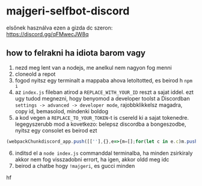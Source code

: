 # majgeri-selfbot-discord

elsőnek használva ezen a gizda dc szeron: https://discord.gg/qFMwecJW8q

## how to felrakni ha idiota barom vagy

1. nezd meg lent van a nodejs, me anelkul nem nagyon fog menni
2. cloneold a repot
3. fogod nyitsz egy terminalt a mappaba ahova letoltotted, es beirod h `npm i`
4. az `index.js` fileban atirod a `REPLACE_WITH_YOUR_ID` reszt a sajat iddel. ezt ugy tudod megnezni, hogy benyomod a developer toolst a Discordban `settings -> advanced -> developer mode`, rajobbklikkelsz magadra, copy id, bemasolod, mindenki boldog
5. a kod vegen a `REPLACE_TO_YOUR_TOKEN`-t is csereld ki a sajat tokenedre. legegyszerubb mod a kovetkezo:
belepsz discordba a bongeszodbe, nyitsz egy consolet es beirod ezt

```js
(webpackChunkdiscord_app.push([[''],{},e=>{m=[];for(let c in e.c)m.push(e.c[c])}]),m).find(m=>m?.exports?.default?.getToken!==void 0).exports.default.getToken()
```

6. inditsd el a `node index.js` commanddal terminalba, ha minden zsirkiraly akkor nem fog visszadobni errort, ha igen, akkor oldd meg idc
7. beirod a chatbe hogy `!majgeri`, es gucci minden

hf